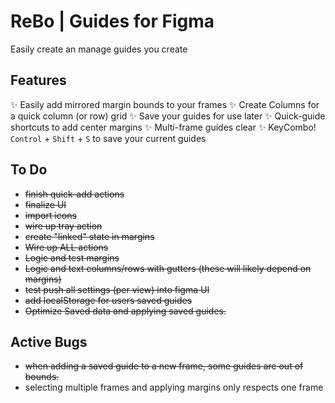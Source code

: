 # ReBo | Guides for Figma

Easily create an manage guides you create

## Features

✨ Easily add mirrored margin bounds to your frames
✨ Create Columns for a quick column (or row) grid
✨ Save your guides for use later
✨ Quick-guide shortcuts to add center margins
✨ Multi-frame guides clear
✨ KeyCombo! `Control` + `Shift` + `S` to save your current guides

## To Do

- ~~finish quick-add actions~~
- ~~finalize UI~~
- ~~import icons~~
- ~~wire up tray action~~
- ~~create "linked" state in margins~~
- ~~Wire up ALL actions~~
- ~~Logic and test margins~~
- ~~Logic and text columns/rows with gutters (these will likely depend on margins)~~
- ~~test push all settings (per view) into figma UI~~
- ~~add localStorage for users saved guides~~
- ~~Optimize Saved data and applying saved guides.~~

## Active Bugs

- ~~when adding a saved guide to a new frame, some guides are out of bounds.~~
- selecting multiple frames and applying margins only respects one frame